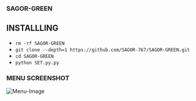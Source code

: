 ### SAGOR-GREEN

## <b>INSTALLLING</b>

- `rm -rf SAGOR-GREEN`
- `git clone --depth=1 https://github.com/SAGOR-767/SAGOR-GREEN.git`
- `cd SAGOR-GREEN`
- `python SET.py.py`

### MENU SCREENSHOT

![Menu-Image](https://github.com/younis-dgk/Xyz/blob/main/Screenshot/XYZ_MENU.jpg)
